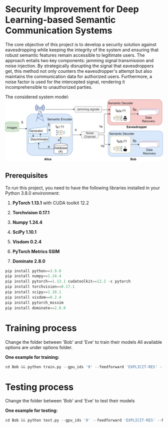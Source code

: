 # Security Improvement for Deep Learning-based Semantic Communication Systems

The core objective of this project is to develop a security solution against eavesdropping while keeping the integrity of the system and ensuring that robust semantic features remain accessible to legitimate users. 
The approach entails two key components: jamming signal transmission and noise injection. 
By strategically disrupting the signal that eavesdroppers get, this method not only counters the eavesdropper's attempt but also maintains the communication data for authorized users. 
Furthermore, a noise factor is used for the intercepted signal, rendering it incomprehensible to unauthorized parties.

The considered system model:
<img title="a title" alt="Alt text" src="Model_Security_SC.jpg">



## Prerequisites

To run this project, you need to have the following libraries installed in your Python 3.8.0 environment:

1. **PyTorch 1.13.1** with CUDA toolkit 12.2

2. **Torchvision 0.17.1**

3. **Numpy 1.24.4**

4. **SciPy 1.10.1**

5. **Visdom 0.2.4**

6. **PyTorch Metrics SSIM**

7. **Dominate 2.8.0**


``` python
pip install python==3.9.0
pip install numpy==1.24.4
pip install pytorch==1.13.1 cudatoolkit==12.2 -c pytorch
pip install torchvision==0.17.1
pip install scipy==1.10.1
pip install visdom==0.2.4
pip install pytorch_msssim
pip install dominate==2.8.0
```

# Training process

Change the folder between 'Bob' and 'Eve' to train their models
All available options are under options folder. 

**One example for training:**
``` python
cd Bob && python train.py --gpu_ids '0' --feedforward 'EXPLICIT-RES' --N_pilot 2 --n_downsample 2 --C_channel 12 --S 6 --SNR 0 --dataset_mode 'CIFAR10' --n_epochs 100 --n_epochs_decay 100 --lr 1e-3 
```

# Testing process
Change the folder between 'Bob' and 'Eve' to test their models

**One example for testing:**
``` python
cd Bob && python test.py --gpu_ids '0' --feedforward 'EXPLICIT-RES' --N_pilot 2 --n_downsample 2 --C_channel 12 --S 6 --SNR 0 --dataset_mode 'CIFAR10' --output_path './results/' --aspect_ratio 1.0 --phase 'test' --num_test 10000 --how_many_channel 5
```
